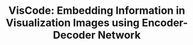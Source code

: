 ---
title: "VisCode: Embedding Information in Visualization Images using Encoder-Decoder Network"
authors:
  - "Peiying Zhang"
  - "Chenhui Li*"
  - "Changbo Wang"
image: 2020_infovis_viscode.jpg
venue: "IEEE Transactions on Visualization and Computer Graphics, 2021 (IEEE VIS'20) (CCF A, JCR Q1)"
paper: http://chenhui.li/documents/VisCode_VIS2020.pdf
video: 
code: 
website: http://chenhui.li/project/viscode
---